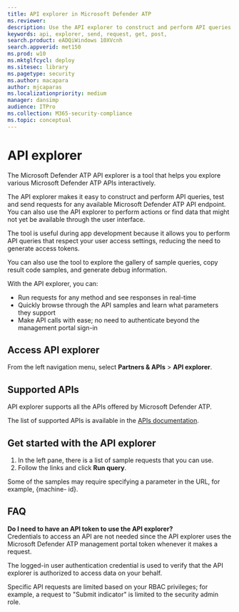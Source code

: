 ```yaml
---
title: API explorer in Microsoft Defender ATP  
ms.reviewer: 
description: Use the API explorer to construct and perform API queries, test and send requests for any available API
keywords: api, explorer, send, request, get, post, 
search.product: eADQiWindows 10XVcnh
search.appverid: met150
ms.prod: w10
ms.mktglfcycl: deploy
ms.sitesec: library
ms.pagetype: security
ms.author: macapara
author: mjcaparas
ms.localizationpriority: medium
manager: dansimp
audience: ITPro
ms.collection: M365-security-compliance 
ms.topic: conceptual
---
```


# API explorer
The Microsoft Defender ATP API explorer is a tool that helps you explore various Microsoft Defender ATP APIs interactively. 

The API explorer makes it easy to construct and perform API queries, test and send requests for any available Microsoft Defender ATP API endpoint. You can also use the API explorer to perform actions or find data that might not yet be available through the user interface.

The tool is useful during app development because it allows you to perform API queries that respect your user access settings, reducing the need to generate access tokens. 

You can also use the tool to explore the gallery of sample queries, copy result code samples, and generate debug information.

With the API explorer, you can:

- Run requests for any method and see responses in real-time
- Quickly browse through the API samples and learn what parameters they support
- Make API calls with ease; no need to authenticate beyond the management portal sign-in

## Access API explorer
From the left navigation menu, select **Partners & APIs** > **API explorer**.

## Supported APIs 
API explorer supports all the APIs offered by Microsoft Defender ATP.
  
The list of supported APIs is available in the [APIs documentation](https://docs.microsoft.com/windows/security/threat-protection/microsoft-defender-atp/apis-intro). 

## Get started with the API explorer
1. In the left pane, there is a list of sample requests that you can use. 
2. Follow the links and click **Run query**. 

Some of the samples may require specifying a parameter in the URL, for example, {machine- id}.

## FAQ
**Do I need to have an API token to use the API explorer?** <br>
Credentials to access an API are not needed since the API explorer uses the Microsoft Defender ATP management portal token whenever it makes a request.

The logged-in user authentication credential is used to verify that the API explorer is authorized to access data on your behalf.

Specific API requests are limited based on your RBAC privileges; for example, a request to "Submit indicator" is limited to the security admin role. 
